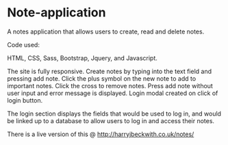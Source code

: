 # Note-application

A notes application that allows users to create, read and delete notes.

Code used:

HTML, CSS, Sass, Bootstrap, Jquery, and Javascript.

The site is fully responsive.
Create notes by typing into the text field and pressing add note.
Click the plus symbol on the new note to add to important notes.
Click the cross to remove notes.
Press add note without user input and error message is displayed.
Login modal created on click of login button.

The login section displays the fields that would be used to log in, and
would be linked up to a database to allow users to log in and access
their notes.

There is a live version of this @ http://harryjbeckwith.co.uk/notes/
